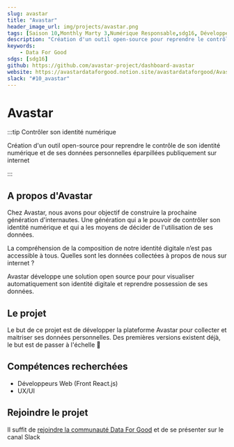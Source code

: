 ```yaml
---
slug: avastar
title: "Avastar"
header_image_url: img/projects/avastar.png
tags: [Saison 10,Monthly Marty 3,Numérique Responsable,sdg16, Développement Web, React]
description: "Création d'un outil open-source pour reprendre le contrôle de son identité numérique et de ses données personnelles éparpillées publiquement sur internet"
keywords:
    - Data For Good
sdgs: [sdg16]
github: https://github.com/avastar-project/dashboard-avastar
website: https://avastardataforgood.notion.site/avastardataforgood/Avastar-Data-for-Good-750cfd4ecb76438cbea667badd1fe228
slack: "#10_avastar"
---
```


# Avastar

:::tip Contrôler son identité numérique

Création d'un outil open-source pour reprendre le contrôle de son identité numérique et de ses données personnelles éparpillées publiquement sur internet

:::


## A propos d'Avastar

Chez Avastar, nous avons pour objectif de construire la prochaine génération d'internautes. Une génération qui a le pouvoir de contrôler son identité numérique et qui a les moyens de décider de l'utilisation de ses données.

La compréhension de la composition de notre identité digitale n’est pas accessible à tous. Quelles sont les données collectées à propos de nous sur internet ?

Avastar développe une solution open source pour pour visualiser automatiquement son identité digitale et reprendre possession de ses données. 

## Le projet 
Le but de ce projet est de développer la plateforme Avastar pour collecter et maitriser ses données personnelles. Des premières versions existent déjà, le but est de passer à l'échelle 💪

## Compétences recherchées
- Développeurs Web (Front React.js)
- UX/UI

## Rejoindre le projet
Il suffit de [rejoindre la communauté Data For Good](/join) et de se présenter sur le canal Slack 

